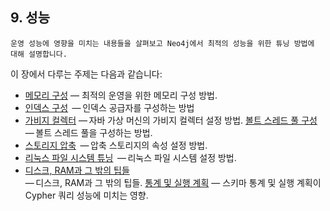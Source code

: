 
## 9. 성능

```
운영 성능에 영향을 미치는 내용들을 살펴보고 Neo4j에서 최적의 성능을 위한 튜닝 방법에 대해 설명합니다.
```

이 장에서 다루는 주제는 다음과 같습니다:

- [메모리 구성](/performance/memory-configuration.md)
  — 최적의 운영을 위한 메모리 구성 방법.
- [인덱스 구성](/performance/index-configuration.md) 
  — 인덱스 공급자를 구성하는 방법
- [가비지 컬렉터](/performance/garbage-collector.md)
  — 자바 가상 머신의 가비지 컬렉터 설정 방법.
[볼트 스레드 풀 구성](/performance/bolt-thread-pool-configuration.md) 
  — 볼트 스레드 풀을 구성하는 방법.
- [스토리지 압축](/performance/compressed-storage.md)
  — 압축 스토리지의 속성 설정 방법.
- [리눅스 파일 시스템 튜닝](/performance/linux-file-system-tuning.md)
  — 리눅스 파일 시스템 설정 방법.
- [디스크, RAM과 그 밖의 팁들](/performance/disks-ram-and-other-tips.md)       
  — 디스크, RAM과 그 밖의 팁들.
[통계 및 실행 계획](/performance/statistics-execution-plans.md) 
  — 스키마 통계 및 실행 계획이 Cypher 쿼리 성능에 미치는 영향.

 

